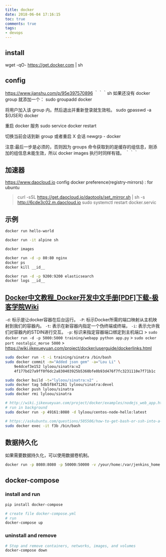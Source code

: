 ```yaml
---
title: docker
date: 2018-06-04 17:16:15
toc: true
comments: true
tags:
- devops
---
```


## install
wget -qO- https://get.docker.com | sh

## config
https://www.jianshu.com/p/95e397570896
｀｀｀sh
如果还没有 docker group 就添加一个：
sudo groupadd docker

将用户加入该 group 内。然后退出并重新登录就生效啦。
sudo gpasswd -a ${USER} docker

重启 docker 服务
sudo service docker restart

切换当前会话到新 group 或者重启 X 会话
newgrp - docker

注意:最后一步是必须的，否则因为 groups 命令获取到的是缓存的组信息，刚添加的组信息未能生效，所以 docker images 执行时同样有错。
｀｀｀

## 加速器
https://www.daocloud.io
config docker preference(registry-mirrors) : 
for ubuntu
> curl -sSL https://get.daocloud.io/daotools/set_mirror.sh | sh -s http://6cde3c02.m.daocloud.io
> sudo systemctl restart docker.servic

## 示例
```sh
docker run hello-world

docker run -it alpine sh

docker images

docker run -d -p 80:80 nginx
docker ps
docker kill __id__

docker run -d -p 9200:9200 elasticsearch
docker logs __id__
```

## [Docker中文教程_Docker开发中文手册[PDF]下载-极客学院Wiki](http://wiki.jikexueyuan.com/project/docker/)

`-d`: 标示是让docker容器在后台运行。
`-P`: 标示Docker所需的端口映射从主机映射到我们的容器内。
`-t`: 表示在新容器内指定一个伪终端或终端，
`-i`: 表示允许我们对容器内的STDIN进行交互。
`-p`: 标识来指定容器端口绑定到主机端口
      > `sudo docker run -d -p 5000:5000 training/webapp python app.py`
      > `sudo ocker port nostalgic_morse 5000`
      > https://wiki.jikexueyuan.com/project/docker/userguide/dockerlinks.html


```sh
sudo docker run -t -i training/sinatra /bin/bash
sudo docker commit -m="Added json gem" -a="Lou Li" \
    9e4dcef3e152 lyloou/sinatra:v2
    4f177bd27a9ff0f6dc2a830403925b5360bfe0b93d476f7fc3231110e7f71b1c
```

```sh
sudo docker build -t="lyloou/sinatra:v2" .
sudo docker tag 5db5f8471261 lyloou/sinatra:devel
sudo docker push lyloou/sinatra
sudo docker rmi lyloou/sinatra
```

```sh
# http://wiki.jikexueyuan.com/project/docker/examples/nodejs_web_app.html
# run in background
sudo docker run -p 49161:8080 -d lyloou/centos-node-hello:latest

# https://askubuntu.com/questions/505506/how-to-get-bash-or-ssh-into-a-running-container-in-background-mode
sudo docker exec -it f3b /bin/bash 
```
## 数据持久化
如果需要数据持久化，可以使用数据卷机制。
```sh
docker run -p 8080:8080 -p 50000:50000 -v /your/home:/var/jenkins_home jenkins
```

## docker-compose
### install and run
```sh
pip install docker-compose

# create file docker-compose.yml
# run
docker-compose up
```
### uninstall and remove
```sh
# Stop and remove containers, networks, images, and volumes
docker-compose down
```